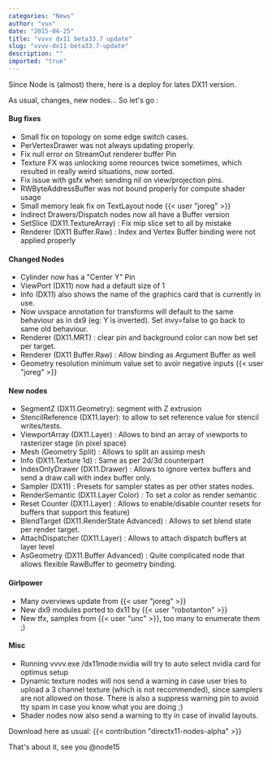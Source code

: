```yaml
---
categories: "News"
author: "vux"
date: "2015-04-25"
title: "vvvv dx11 beta33.7 update"
slug: "vvvv-dx11-beta33.7-update"
description: ""
imported: "true"
---
```



Since Node is (almost) there, here is a deploy for lates DX11 version.

As usual, changes, new nodes... So let's go :

####  Bug fixes
* Small fix on topology on some edge switch cases.
* PerVertexDrawer was not always updating properly.
* Fix null error on StreamOut renderer buffer Pin
* Texture FX was unlocking some reources twice sometimes, which resulted in really weird situations, now sorted.
* Fix issue with gsfx when sending nil on view/projection pins.
* RWByteAddressBuffer was not bound properly for compute shader usage
* Small memory leak fix on TextLayout node  {{< user "joreg" >}}
* Indirect Drawers/Dispatch nodes now all have a Buffer version
* SetSlice (DX11.TextureArray) : Fix mip slice set to all by mistake
* Renderer (DX11 Buffer.Raw) :  Index and Vertex Buffer binding were not applied properly


####  Changed Nodes
* Cylinder now has a "Center Y" Pin
* ViewPort (DX11) now had a default size of 1
* Info (DX11) also shows the name of the graphics card that is currently in use.
* Now uvspace annotation for transforms will default to the same behaviour as in dx9 (eg: Y is inverted). Set invy=false to go back to same old behaviour.
* Renderer (DX11.MRT) : clear pin and background color can now bet set per target.
* Renderer (DX11 Buffer.Raw) : Allow binding as Argument Buffer as well
* Geometry resolution minimum value set to avoir negative inputs {{< user "joreg" >}}



####  New nodes
* SegmentZ (DX11.Geometry): segment with Z extrusion
* StencilReference (DX11.layer): to allow to set reference value for stencil writes/tests.
* ViewportArray (DX11.Layer) : Allows to bind an array of viewports to rasterizer stage (in pixel space)
* Mesh (Geometry Split) : Allows to split an assimp mesh
* Info (DX11.Texture 1d) : Same as per 2d/3d counterpart
* IndexOnlyDrawer (DX11.Drawer) : Allows to ignore vertex buffers and send a draw call with index buffer only.
* Sampler (DX11) : Presets for sampler states as per other states nodes.
* RenderSemantic (DX11.Layer Color) : To set a color as render semantic
* Reset Counter (DX11.Layer) : Allows to enable/disable counter resets for buffers that support this feature)
* BlendTarget (DX11.RenderState Advanced) : Allows to set blend state per render target.
* AttachDispatcher (DX11.Layer) : Allows to attach dispatch buffers at layer level
* AsGeometry (DX11.Buffer Advanced) : Quite complicated node that allows flexible RawBuffer to geometry binding.




####  Girlpower
* Many overviews update from {{< user "joreg" >}}
* New dx9 modules ported to dx11 by  {{< user "robotanton" >}}
* New tfx, samples from {{< user "unc" >}}, too many to enumerate them ;)

####  Misc
* Running vvvv.exe /dx11mode:nvidia will try to auto select nvidia card for optimus setup
* Dynamic texture nodes will nos send a warning in case user tries to upload a 3 channel texture (which is not recommended), since samplers are not allowed on those. There is also a suppress warning pin to avoid tty spam in case you know what you are doing ;)
* Shader nodes now also send a warning to tty in case of invalid layouts.


Download here as usual:
{{< contribution "directx11-nodes-alpha" >}}

That's about it, see you @node15

